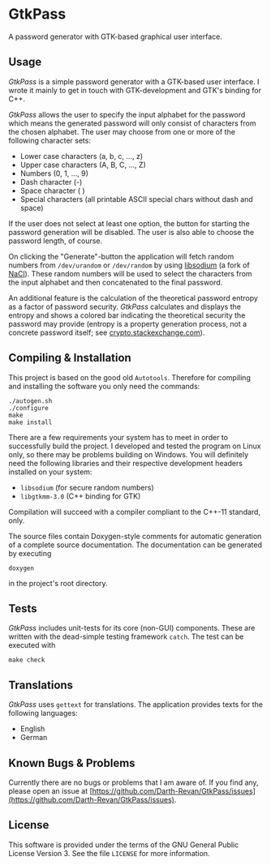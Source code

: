 # GtkPass
A password generator with GTK-based graphical user interface.

## Usage

_GtkPass_ is a simple password generator with a GTK-based user interface. I wrote it mainly to get in touch with GTK-development and GTK's binding for C++.

_GtkPass_ allows the user to specify the input alphabet for the password which means the generated password will only consist of characters from the chosen alphabet. The user may choose from one or more of the following character sets:

 - Lower case characters (a, b, c, ..., z)
 - Upper case characters (A, B, C, ..., Z)
 - Numbers (0, 1, ..., 9)
 - Dash character (-)
 - Space character ( )
 - Special characters (all printable ASCII special chars without dash and space)

If the user does not select at least one option, the button for starting the password generation will be disabled. The user is also able to choose the password length, of course.

On clicking the "Generate"-button the application will fetch random numbers from `/dev/urandom` or `/dev/random` by using [libsodium](https://github.com/jedisct1/libsodium/) (a fork of [NaCl](http://nacl.cr.yp.to/)). These random numbers will be used to select the characters from the input alphabet and then concatenated to the final password.

An additional feature is the calculation of the theoretical password entropy as a factor of password security. _GtkPass_ calculates and displays the entropy and shows a colored bar indicating the theoretical security the password may provide (entropy is a property generation process, not a concrete password itself; see [crypto.stackexchange.com](https://crypto.stackexchange.com/questions/19620/how-to-calculate-the-entropy-of-passwords)).

## Compiling & Installation

This project is based on the good old `Autotools`. Therefore for compiling and installing the software you only need the commands:

```
./autogen.sh
./configure
make
make install
```

There are a few requirements your system has to meet in order to successfully build the project. I developed and tested the program on Linux only, so there may be problems building on Windows. You will definitely need the following libraries and their respective development headers installed on your system:

 - `libsodium` (for secure random numbers)
 - `libgtkmm-3.0` (C++ binding for GTK)

Compilation will succeed with a compiler compliant to the C++-11 standard, only.

The source files contain Doxygen-style comments for automatic generation of a complete source documentation. The documentation can be generated by executing

```
doxygen
```

in the project's root directory.

## Tests

_GtkPass_ includes unit-tests for its core (non-GUI) components. These are written with the dead-simple testing framework `catch`. The test can be executed with

```
make check
```

## Translations

_GtkPass_ uses `gettext` for translations. The application provides texts for the following languages:

 - English
 - German

## Known Bugs & Problems

Currently there are no bugs or problems that I am aware of. If you find any, please open an issue at [https://github.com/Darth-Revan/GtkPass/issues](https://github.com/Darth-Revan/GtkPass/issues).

## License

This software is provided under the terms of the GNU General Public License Version 3. See the file `LICENSE` for more information.
